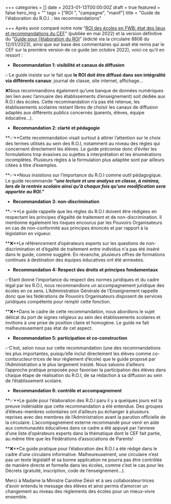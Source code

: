 +++
categories = []
date = 2023-01-13T00:00:00Z
draft = true
featured = false
hero_img = ""
tags = ["ROI ", "campagne", "manif"]
title = "Guide de l'élaboration du R.O.I. : les recommandations"

+++
Après avoir comparé notre note “[ROI des écoles en FWB: état des lieux et recommandations du CEF](https://res.cloudinary.com/cefasbl/image/upload/v1673621242/CEF_NOTE_ROI_MAI22_fl7v4v.pdf)” (publiée en mai 2022) et la version définitive du “[Guide pour l’élaboration du ROI](https://res.cloudinary.com/cefasbl/image/upload/v1673621105/Guide_ROI_V14_jwxkin.pdf)” (édicté via la circulaire 8806 du 12/01/2023), ainsi que sur base des commentaires qui avait été remis par le CEF sur la première version de ce guide (en octobre 2022), voici ce qu’il en ressort :

* **Recommandation 1: visibilité et canaux de diffusion**

✅Le guide insiste sur le fait que **le ROI doit être diffusé dans son intégralité via différents canaux**: journal de classe, site internet, affichage…

❌Nous recommandions également qu’une banque de données numériques (en lien avec l’annuaire des établissements d’enseignement) soit dédiée aux R.O.I des écoles. Cette recommandation n’a pas été retenue, les établissements scolaires restant libres de choisir les canaux de diffusion adaptés aux différents publics concernés (parents, élèves, équipe éducative…).

* **Recommandation 2: clarté et pédagogie**

**✅**Cette recommandation visait surtout à attirer l’attention sur le choix des termes utilisés au sein des R.O.I, notamment au niveau des règles qui concernent directement les élèves. Le guide préconise donc d’éviter les formulations trop évasives ou sujettes à interprétation et les énumérations incomplètes. Plusieurs règles à la formulation plus adaptée sont par ailleurs citées à titre d’exemples.

**✅**Nous insistions sur l’importance du R.O.I comme outil pédagogique. Le guide recommande **_“une lecture et une analyse en classe, à minima, lors de la rentrée scolaire ainsi qu’à chaque fois qu’une modification sera apportée au ROI.”_**

* **Recommandation 3: non-discrimination**

**✅**Le guide rappelle que les règles du R.O.I doivent être rédigées en respectant les principes d’égalité de traitement et de non-discrimination. Il mentionne également les risques encourus par les Pouvoirs Organisateurs en cas de non-conformité aux principes énoncés et par rapport à la législation en vigueur.

**❌**Le référencement d’opérateurs experts sur les questions de non-discrimination et d’égalité de traitement entre individus n'a pas été inséré dans le guide, comme suggéré. En revanche, plusieurs offres de formations continues à destination des équipes éducatives ont été annexées.

* **Recommandation 4: Respect des droits et principes fondamentaux**

✅Etant donné l’importance du respect des normes juridiques et du cadre légal par les R.O.I, nous recommandions un accompagnement juridique des écoles en ce sens. L’Administration Générale de l’Enseignement rappelle donc que les fédérations de Pouvoirs Organisateurs disposent de services juridiques compétents pour remplir cette fonction.

**❌**Dans le cadre de cette recommandation, nous abordions le sujet délicat du port de signes religieux au sein des établissements scolaires et invitions à une prise de position claire et homogène. Le guide ne fait malheureusement pas état de cet aspect.

* **Recommandation 5: participation et co-construction**

✅C’est, selon nous sur cette recommandation (une des recommandations les plus importantes, puisqu’elle inclut directement les élèves comme co-contsructeur·trices de leur règlement d’école) que le guide proposé par l’Administration a le plus largement insisté. Nous saluons d’ailleurs l’approche pratique proposée pour favoriser la participation des élèves dans chaque étape de réalisation du R.O.I, de sa rédaction à sa diffusion au sein de l’établissement scolaire.

* **Recommandation 6: contrôle et accompagnement**

**✅**Le guide pour l’élaboration des R.O.I paru il y a quelques jours est la preuve indéniable que cette recommandation a été entendue. Des groupes d’élèves-membres volontaires ont d’ailleurs pu échanger à plusieurs reprises avec des membres de l’Administration avant la parution officielle de la circulaire. L’accompagnement externe recommandé pour venir en aide aux communautés éducatives dans ce cadre a été appuyé par l’annexe d’une liste d’opérateurs experts dans la thématique dont le CEF fait partie, au même titre que les Fédérations d’associations de Parents!

**❌**Ce guide pratique pour l’élaboration des R.O.I a été rédigé dans le cadre d’une circulaire informative. Malheureusement, une circulaire n’est pas un texte législatif et sa bonne application ne pourra pas être contrôlée de manière directe et formelle dans les écoles, comme c’est le cas pour les Décrets (gratuité, inscription, code de l’enseignement…).

Merci à Madame la Ministre Caroline Désir et à ses collaborateur·trices d’avoir entendu le message des élèves et ainsi permis d’amorcer un changement au niveau des règlements des écoles pour un mieux-vivre ensemble.